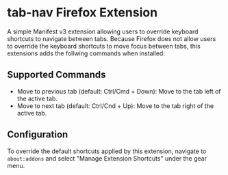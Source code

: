 # tab-nav Firefox Extension

A simple Manifest v3 extension allowing users to override keyboard shortcuts to navigate between tabs. Because Firefox does not allow users to override the keyboard shortcuts to move focus between tabs, this extensions adds the follwing commands when installed:

## Supported Commands
* Move to previous tab (default: Ctrl/Cmd + Down): Move to the tab left of the active tab.
* Move to next tab (default: Ctrl/Cnd + Up): Move to the tab right of the active tab.

## Configuration
To override the default shortcuts applied by this extension, navigate to `about:addons` and select "Manage Extension Shortcuts" under the gear menu.